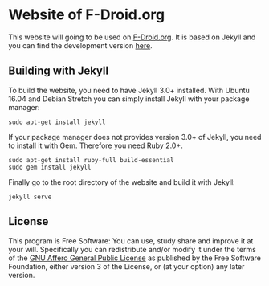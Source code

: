 # Website of F-Droid.org

This website will going to be used on [F-Droid.org](https://f-droid.org).
It is based on Jekyll and you can find the development version
[here](https://fdroid.gitlab.io/fdroid-website/).

## Building with Jekyll

To build the website, you need to have Jekyll 3.0+ installed.
With Ubuntu 16.04 and Debian Stretch you can simply install Jekyll with your package manager:

```
sudo apt-get install jekyll
```

If your package manager does not provides version 3.0+ of Jekyll,
you need to install it with Gem. Therefore you need Ruby 2.0+.

```
sudo apt-get install ruby-full build-essential
sudo gem install jekyll
```

Finally go to the root directory of the website and build it with Jekyll:

```
jekyll serve
```

## License

This program is Free Software:
You can use, study share and improve it at your will.
Specifically you can redistribute and/or modify it under the terms of the
[GNU Affero General Public License](https://www.gnu.org/licenses/agpl.html)
as published by the Free Software Foundation,
either version 3 of the License,
or (at your option) any later version.
